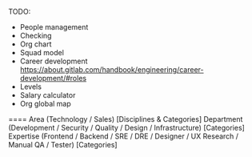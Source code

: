 
TODO:
- People management
- Checking
- Org chart
- Squad model
- Career development https://about.gitlab.com/handbook/engineering/career-development/#roles
- Levels
- Salary calculator
- Org global map

====
Area (Technology / Sales) [Disciplines & Categories]
	Department (Development / Security / Quality / Design / Infrastructure) [Categories]
		Expertise (Frontend / Backend / SRE / DRE / Designer / UX Research / Manual QA / Tester) [Categories]
